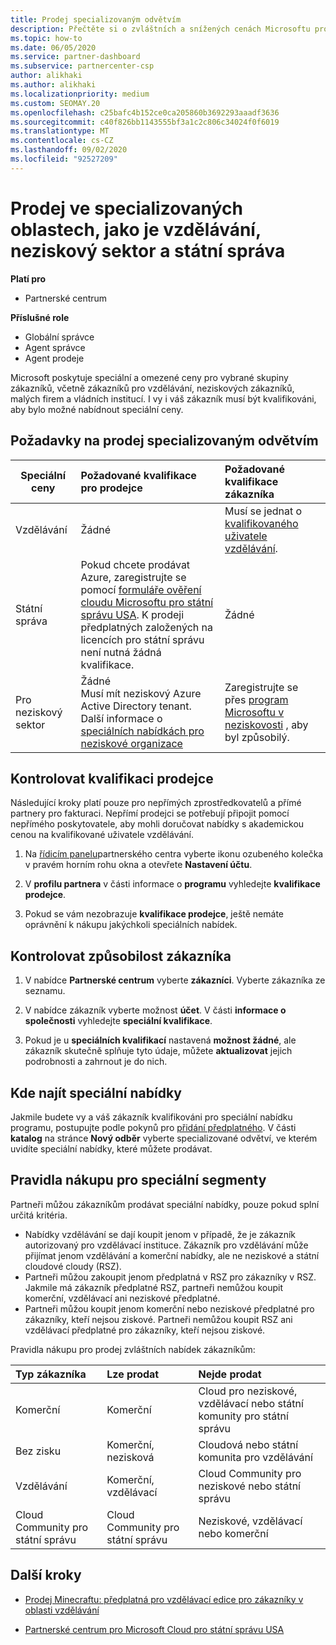 ```yaml
---
title: Prodej specializovaným odvětvím
description: Přečtěte si o zvláštních a snížených cenách Microsoftu pro určité skupiny zákazníků, včetně vzdělávacích zákazníků, neziskových zákazníků a uživatelů z oblasti státní správy.
ms.topic: how-to
ms.date: 06/05/2020
ms.service: partner-dashboard
ms.subservice: partnercenter-csp
author: alikhaki
ms.author: alikhaki
ms.localizationpriority: medium
ms.custom: SEOMAY.20
ms.openlocfilehash: c25bafc4b152ce0ca205860b3692293aaadf3636
ms.sourcegitcommit: c40f826bb1143555bf3a1c2c806c34024f0f6019
ms.translationtype: MT
ms.contentlocale: cs-CZ
ms.lasthandoff: 09/02/2020
ms.locfileid: "92527209"
---
```

# <a name="sell-to-specialized-industries-like-education-non-profit-and-government-users"></a>Prodej ve specializovaných oblastech, jako je vzdělávání, neziskový sektor a státní správa

**Platí pro**

- Partnerské centrum

**Příslušné role**

- Globální správce
- Agent správce
- Agent prodeje

Microsoft poskytuje speciální a omezené ceny pro vybrané skupiny zákazníků, včetně zákazníků pro vzdělávání, neziskových zákazníků, malých firem a vládních institucí. I vy i váš zákazník musí být kvalifikováni, aby bylo možné nabídnout speciální ceny. 

## <a name="requirements-to-sell-to-specialized-industries"></a>Požadavky na prodej specializovaným odvětvím

|**Speciální ceny**   |**Požadované kvalifikace pro prodejce**   |**Požadované kvalifikace zákazníka**   |
|----------------------------|:---------------------------------|:------------------------------------------|
|Vzdělávání   |Žádné   | Musí se jednat o [kvalifikovaného uživatele vzdělávání](https://www.microsoftvolumelicensing.com/DocumentSearch.aspx?Mode=3&DocumentTypeId=7).   |
|Státní správa   |Pokud chcete prodávat Azure, zaregistrujte se pomocí [formuláře ověření cloudu Microsoftu pro státní správu USA](https://azuregov.microsoft.com/csp). K prodeji předplatných založených na licencích pro státní správu není nutná žádná kvalifikace.|   Žádné|
|Pro neziskový sektor  |Žádné<br/> Musí mít neziskový Azure Active Directory tenant.<br/> Další informace o [speciálních nabídkách pro neziskové organizace](https://assetsprod.microsoft.com/mpn/nonprofit-skus-in-csp-faq.pdf)   |Zaregistrujte se přes [program Microsoftu v neziskovosti](https://nonprofit.microsoft.com/#/register) , aby byl způsobilý.   |

## <a name="check-your-reseller-qualifications"></a>Kontrolovat kvalifikaci prodejce

Následující kroky platí pouze pro nepřímých zprostředkovatelů a přímé partnery pro fakturaci. Nepřímí prodejci se potřebují připojit pomocí nepřímého poskytovatele, aby mohli doručovat nabídky s akademickou cenou na kvalifikované uživatele vzdělávání.

1. Na [řídicím panelu](https://partner.microsoft.com/dashboard)partnerského centra vyberte ikonu ozubeného kolečka v pravém horním rohu okna a otevřete **Nastavení účtu**.

2. V **profilu partnera** v části informace o **programu** vyhledejte **kvalifikace prodejce**.

3. Pokud se vám nezobrazuje **kvalifikace prodejce**, ještě nemáte oprávnění k nákupu jakýchkoli speciálních nabídek.

## <a name="check-the-customer-qualifications"></a>Kontrolovat způsobilost zákazníka

1. V nabídce **Partnerské centrum** vyberte **zákazníci**. Vyberte zákazníka ze seznamu.

2. V nabídce zákazník vyberte možnost **účet**. V části **informace o společnosti** vyhledejte **speciální kvalifikace**.

3. Pokud je u **speciálních kvalifikací** nastavená **možnost žádné**, ale zákazník skutečně splňuje tyto údaje, můžete **aktualizovat** jejich podrobnosti a zahrnout je do nich.

## <a name="where-to-find-special-offers"></a>Kde najít speciální nabídky

Jakmile budete vy a váš zákazník kvalifikováni pro speciální nabídku programu, postupujte podle pokynů pro [přidání předplatného](create-a-new-subscription.md). V části **katalog** na stránce **Nový odběr** vyberte specializované odvětví, ve kterém uvidíte speciální nabídky, které můžete prodávat.

## <a name="purchase-rules-for-special-segments"></a>Pravidla nákupu pro speciální segmenty

Partneři můžou zákazníkům prodávat speciální nabídky, pouze pokud splní určitá kritéria. 

- Nabídky vzdělávání se dají koupit jenom v případě, že je zákazník autorizovaný pro vzdělávací instituce. Zákazník pro vzdělávání může přijímat jenom vzdělávání a komerční nabídky, ale ne neziskové a státní cloudové cloudy (RSZ).
- Partneři můžou zakoupit jenom předplatná v RSZ pro zákazníky v RSZ. Jakmile má zákazník předplatné RSZ, partneři nemůžou koupit komerční, vzdělávací ani neziskové předplatné. 
- Partneři můžou koupit jenom komerční nebo neziskové předplatné pro zákazníky, kteří nejsou ziskové. Partneři nemůžou koupit RSZ ani vzdělávací předplatné pro zákazníky, kteří nejsou ziskové.

Pravidla nákupu pro prodej zvláštních nabídek zákazníkům:

|**Typ zákazníka**   |**Lze prodat**   |**Nejde prodat**   |
|:----------------------------|:---------------------------------|:------------------------------------------|
| Komerční |Komerční | Cloud pro neziskové, vzdělávací nebo státní komunity pro státní správu |
| Bez zisku |Komerční, nezisková | Cloudová nebo státní komunita pro vzdělávání |
| Vzdělávání |Komerční, vzdělávací | Cloud Community pro neziskové nebo státní správu |
| Cloud Community pro státní správu |Cloud Community pro státní správu | Neziskové, vzdělávací nebo komerční |

## <a name="next-steps"></a>Další kroky

- [Prodej Minecraftu: předplatná pro vzdělávací edice pro zákazníky v oblasti vzdělávání](minecraft-subscriptions.md)

- [Partnerské centrum pro Microsoft Cloud pro státní správu USA](partner-center-for-microsoft-us-govt-cloud.md)
